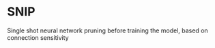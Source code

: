 # SNIP
Single shot neural network pruning before training the model, based on connection sensitivity
